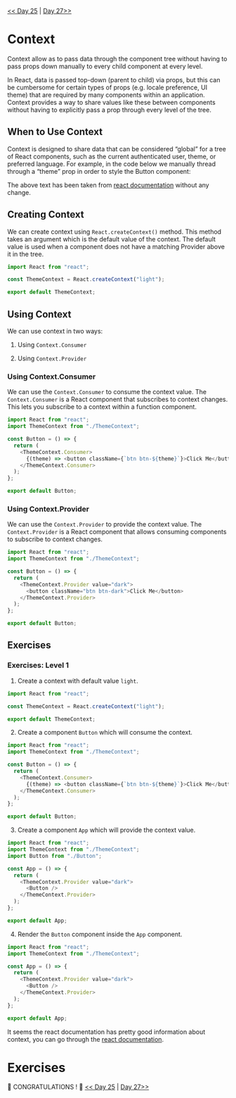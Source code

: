 [<< Day 25](../25_Custom_Hooks/25_custom_hooks.md) | [Day 27>>](../27_Ref/27_ref.md)

# Context

Context allow as to pass data through the component tree without having to pass props down manually to every child component at every level.

In React, data is passed top-down (parent to child) via props, but this can be cumbersome for certain types of props (e.g. locale preference, UI theme) that are required by many components within an application. Context provides a way to share values like these between components without having to explicitly pass a prop through every level of the tree.

## When to Use Context

Context is designed to share data that can be considered “global” for a tree of React components, such as the current authenticated user, theme, or preferred language. For example, in the code below we manually thread through a “theme” prop in order to style the Button component:

The above text has been taken from [react documentation](https://reactjs.org/docs/context.html) without any change.

## Creating Context

We can create context using `React.createContext()` method. This method takes an argument which is the default value of the context. The default value is used when a component does not have a matching Provider above it in the tree.

```js
import React from "react";

const ThemeContext = React.createContext("light");

export default ThemeContext;
```

## Using Context

We can use context in two ways:

1. Using `Context.Consumer`

2. Using `Context.Provider`

### Using Context.Consumer

We can use the `Context.Consumer` to consume the context value. The `Context.Consumer` is a React component that subscribes to context changes. This lets you subscribe to a context within a function component.

```js
import React from "react";
import ThemeContext from "./ThemeContext";

const Button = () => {
  return (
    <ThemeContext.Consumer>
      {(theme) => <button className={`btn btn-${theme}`}>Click Me</button>}
    </ThemeContext.Consumer>
  );
};

export default Button;
```

### Using Context.Provider

We can use the `Context.Provider` to provide the context value. The `Context.Provider` is a React component that allows consuming components to subscribe to context changes.

```js
import React from "react";
import ThemeContext from "./ThemeContext";

const Button = () => {
  return (
    <ThemeContext.Provider value="dark">
      <button className="btn btn-dark">Click Me</button>
    </ThemeContext.Provider>
  );
};

export default Button;
```

## Exercises

### Exercises: Level 1

1. Create a context with default value `light`.

```js
import React from "react";

const ThemeContext = React.createContext("light");

export default ThemeContext;
```

2. Create a component `Button` which will consume the context.

```js
import React from "react";
import ThemeContext from "./ThemeContext";

const Button = () => {
  return (
    <ThemeContext.Consumer>
      {(theme) => <button className={`btn btn-${theme}`}>Click Me</button>}
    </ThemeContext.Consumer>
  );
};

export default Button;
```

3. Create a component `App` which will provide the context value.

```js
import React from "react";
import ThemeContext from "./ThemeContext";
import Button from "./Button";

const App = () => {
  return (
    <ThemeContext.Provider value="dark">
      <Button />
    </ThemeContext.Provider>
  );
};

export default App;
```

4. Render the `Button` component inside the `App` component.

```js
import React from "react";
import ThemeContext from "./ThemeContext";

const App = () => {
  return (
    <ThemeContext.Provider value="dark">
      <Button />
    </ThemeContext.Provider>
  );
};

export default App;
```

It seems the react documentation has pretty good information about context, you can go through the [react documentation](https://reactjs.org/docs/context.html).

# Exercises

🎉 CONGRATULATIONS ! 🎉
[<< Day 25](../25_Custom_Hooks/25_custom_hooks.md) | [Day 27>>](../27_Ref/27_ref.md)
